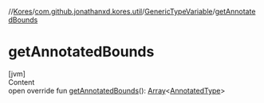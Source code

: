 //[Kores](../../index.md)/[com.github.jonathanxd.kores.util](../index.md)/[GenericTypeVariable](index.md)/[getAnnotatedBounds](get-annotated-bounds.md)



# getAnnotatedBounds  
[jvm]  
Content  
open override fun [getAnnotatedBounds](get-annotated-bounds.md)(): [Array](https://kotlinlang.org/api/latest/jvm/stdlib/kotlin/-array/index.html)<[AnnotatedType](https://docs.oracle.com/javase/8/docs/api/java/lang/reflect/AnnotatedType.html)>  



